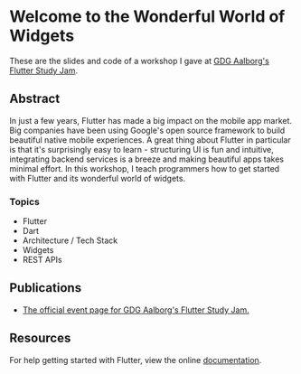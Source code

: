 # Welcome to the Wonderful World of Widgets

These are the slides and code of a workshop I gave at [GDG Aalborg's Flutter Study Jam](https://www.meetup.com/GDG-Aalborg/events/267111573).

## Abstract

In just a few years, Flutter has made a big impact on the mobile app market.
Big companies have been using Google's open source framework to build beautiful native mobile experiences.
A great thing about Flutter in particular is that it's surprisingly easy to learn - structuring UI is fun and intuitive, integrating backend services is a breeze and making beautiful apps takes minimal effort.
In this workshop, I teach programmers how to get started with Flutter and its wonderful world of widgets.

### Topics

- Flutter
- Dart
- Architecture / Tech Stack
- Widgets
- REST APIs

## Publications

- [The official event page for GDG Aalborg's Flutter Study Jam.](https://www.meetup.com/GDG-Aalborg/events/267111573)

## Resources

For help getting started with Flutter, view the online
[documentation](https://flutter.dev/).
